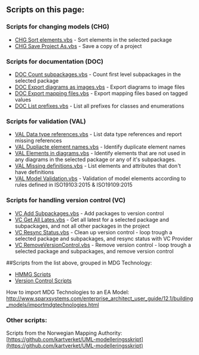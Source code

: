 
## Scripts on this page:

### Scripts for changing models (CHG)
* [CHG Sort elements.vbs](https://github.com/ISO-TC211/UML-Best-Practices/blob/master/Scripts/VBScript/CHG%20Sort%20elements.vbs) - Sort elements in the selected package
* [CHG Save Project As.vbs](https://github.com/ISO-TC211/UML-Best-Practices/blob/master/Scripts/VBScript/CHG%20Save%20Project%20As.vbs) - Save a copy of a project

### Scripts for documentation (DOC)
* [DOC Count subpackages.vbs](https://github.com/ISO-TC211/UML-Best-Practices/blob/master/Scripts/VBScript/DOC%20Count%20subpackages.vbs) - Count first level subpackages in the selected package
* [DOC Export diagrams as images.vbs](https://github.com/ISO-TC211/UML-Best-Practices/blob/master/Scripts/VBScript/DOC%20Export%20diagrams%20as%20images.vbs) - Export diagrams to image files
* [DOC Export mapping files.vbs](https://github.com/ISO-TC211/UML-Best-Practices/blob/master/Scripts/VBScript/DOC%20Export%20mapping%20files.vbs) - Export mapping files based on tagged values
* [DOC List prefixes.vbs](https://github.com/ISO-TC211/UML-Best-Practices/blob/master/Scripts/VBScript/DOC%20List%20prefixes.vbs) - List all prefixes for classes and enumerations

### Scripts for validation (VAL)
* [VAL Data type references.vbs](https://github.com/ISO-TC211/UML-Best-Practices/blob/master/Scripts/VBScript/VAL%20Data%20type%20references.vbs) - List data type references and report missing references
* [VAL Dupliacte element names.vbs](https://github.com/ISO-TC211/UML-Best-Practices/blob/master/Scripts/VBScript/VAL%20Dupliacte%20element%20names.vbs) - Identify duplicate element names
* [VAL Elements in diagrams.vbs](https://github.com/ISO-TC211/UML-Best-Practices/blob/master/Scripts/VBScript/VAL%20Elements%20in%20diagrams.vbs) - Identify elements that are not used in any diagrams in the selected package or any of it's subpackages.
* [VAL Missing definitions.vbs](https://github.com/ISO-TC211/UML-Best-Practices/blob/master/Scripts/VBScript/VAL%20Missing%20definitions.vbs) - List elements and attributes that don't have definitions
* [VAL Model Validation.vbs](https://github.com/ISO-TC211/UML-Best-Practices/blob/master/Scripts/VBScript/VAL%20Model%20Validation.vbs) - Validation of model elements according to rules defined in ISO19103:2015 & ISO19109:2015

### Scripts for handling version control (VC)
* [VC Add Subpackages.vbs](https://github.com/ISO-TC211/UML-Best-Practices/blob/master/Scripts/VBScript/VC%20Add%20Subpackages.vbs) - Add packages to version control
* [VC Get All Lates.vbs](https://github.com/ISO-TC211/UML-Best-Practices/blob/master/Scripts/VBScript/VC%20Get%20All%20Lates.vbs) - Get all latest for a selected package and subpackages, and not all other packages in the project
* [VC Resync Status.vbs](https://github.com/ISO-TC211/UML-Best-Practices/blob/master/Scripts/VBScript/VC%20Resync%20Status.vbs) - Clean up version control - loop trough a selected package and subpackages, and resync status with VC Provider
* [VC RemoveVersionControl.vbs](https://github.com/ISO-TC211/UML-Best-Practices/blob/master/Scripts/VBScript/VC%20RemoveVersionControl.vbs) - Remove version control - loop trough a selected package and subpackages, and remove version control

##Scripts from the list above, grouped in MDG Technology:
* [HMMG Scripts](https://github.com/ISO-TC211/UML-Best-Practices/blob/master/Scripts/VBScript/HMMG.xml)
* [Version Control Scripts](https://github.com/ISO-TC211/UML-Best-Practices/blob/master/Scripts/VBScript/VC.xml)

How to import MDG Technologies to an EA Model:  http://www.sparxsystems.com/enterprise_architect_user_guide/12.1/building_models/importmdgtechnologies.html

### Other scripts:
Scripts from the Norwegian Mapping Authority: [https://github.com/kartverket/UML-modelleringsskript](https://github.com/kartverket/UML-modelleringsskript)

